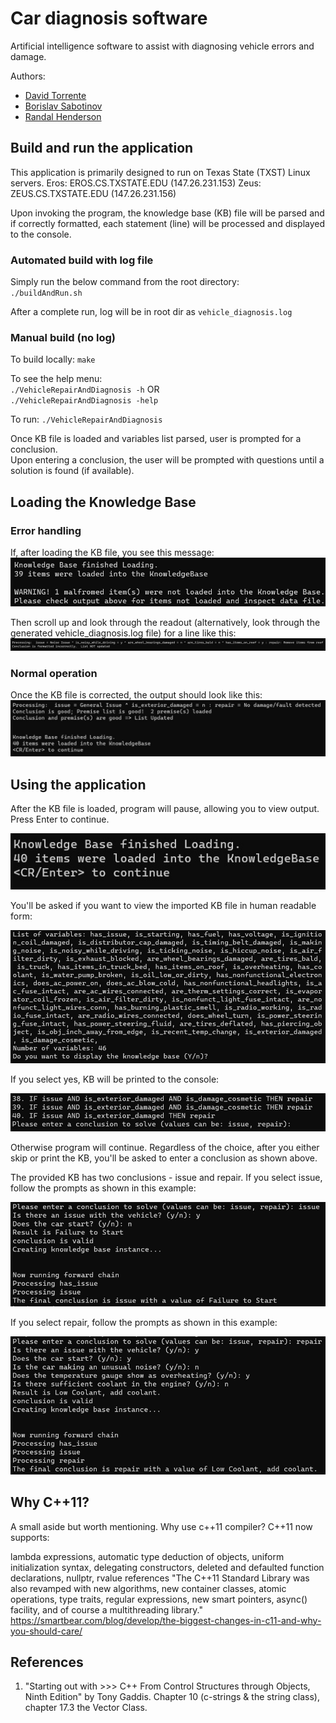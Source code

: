 # Car diagnosis software

Artificial intelligence software to assist with diagnosing vehicle errors and damage. 

Authors:     
* [David Torrente](https://github.com/torrente)
* [Borislav Sabotinov](https://github.com/bss8)
* [Randal Henderson](https://github.com/RRHenderson)

## Build and run the application

This application is primarily designed to run on Texas State (TXST) Linux servers. 
Eros: EROS.CS.TXSTATE.EDU (147.26.231.153)
Zeus: ZEUS.CS.TXSTATE.EDU (147.26.231.156)

Upon invoking the program, the knowledge base (KB) file will be parsed and if correctly formatted, each statement (line) will be processed and displayed to the console.

### Automated build with log file

Simply run the below command from the root directory:     
 `./buildAndRun.sh`

After a complete run, log will be in root dir as `vehicle_diagnosis.log`

### Manual build (no log)

To build locally: `make`

To see the help menu:     
`./VehicleRepairAndDiagnosis -h` OR     
`./VehicleRepairAndDiagnosis -help`

To run: `./VehicleRepairAndDiagnosis`

Once KB file is loaded and variables list parsed, user is prompted for a conclusion.     
Upon entering a conclusion, the user will be prompted with questions until a solution is found (if available). 

## Loading the Knowledge Base

### Error handling
If, after loading the KB file, you see this message: 
![Error loading KB](resources/images/error_check_example_kb_validation_2.jpg)

Then scroll up and look through the readout (alternatively, look through the generated vehicle_diagnosis.log file) for a line like this: 
![Error loading KB](resources/images/error_check_example_kb_validation_1.jpg)

### Normal operation

Once the KB file is corrected, the output should look like this: 
![Error loading KB](resources/images/normal_operation_kb_no_error.jpg)

## Using the application

After the KB file is loaded, program will pause, allowing you to view output.     
Press Enter to continue. 

![Enter to continue](resources/images/enter_to_continue.jpg)

You'll be asked if you want to view the imported KB file in human readable form: 

![Display KB prompt](resources/images/display_kb_prompt.jpg)

If you select yes, KB will be printed to the console:

![Yes display KB](resources/images/yes_display_kb.jpg)

Otherwise program will continue. Regardless of the choice, after you either skip or print the KB, you'll be asked to enter a conclusion as shown above.  

The provided KB has two conclusions - issue and repair. If you select issue, follow the prompts as shown in this example: 

![Issue conclusion](resources/images/issue_conclusion.jpg)

If you select repair, follow the prompts as shown in this example: 

![Repair conclusion](resources/images/repair_conclusion.jpg)

## Why C++11?

A small aside but worth mentioning. Why use c++11 compiler? C++11 now supports:

lambda expressions,
automatic type deduction of objects,
uniform initialization syntax,
delegating constructors,
deleted and defaulted function declarations,
nullptr,
rvalue references
"The C++11 Standard Library was also revamped with new algorithms, new container classes, atomic operations, type traits, regular expressions, new smart pointers, async() facility, and of course a multithreading library." https://smartbear.com/blog/develop/the-biggest-changes-in-c11-and-why-you-should-care/

## References 

 1. "Starting out with >>> C++ From Control Structures through Objects, Ninth Edition"  by Tony Gaddis. Chapter 10 (c-strings & the string class), chapter 17.3 the Vector Class. 